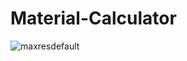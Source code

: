 # Material-Calculator
![maxresdefault](https://cloud.githubusercontent.com/assets/7585069/19212077/bb12de90-8d6b-11e6-91a7-5e7e697ba438.jpg)
